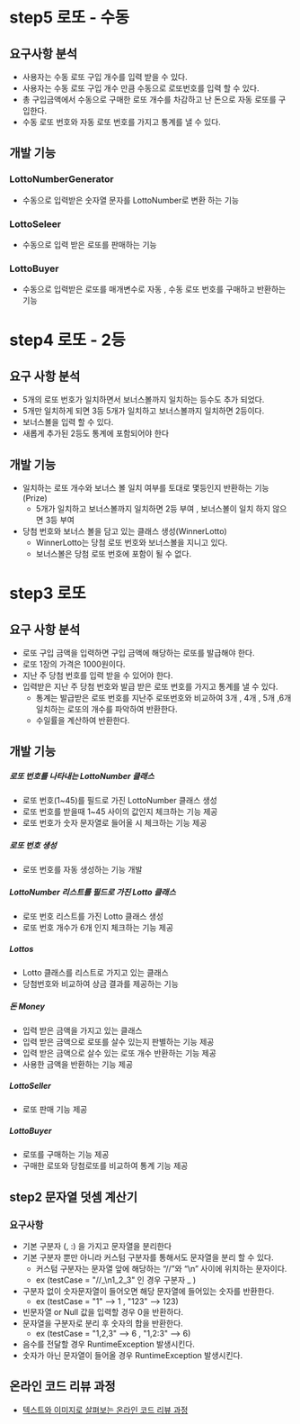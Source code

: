 # step5 로또 - 수동
## 요구사항 분석
- 사용자는 수동 로또 구입 개수를 입력 받을 수 있다.
- 사용자는 수동 로또 구입 개수 만큼 수동으로 로또번호를 입력 할 수 있다.
- 총 구입금액에서 수동으로 구매한 로또 개수를 차감하고 난 돈으로 자동 로또를 구입한다.
- 수동 로또 번호와 자동 로또 번호를 가지고 통계를 낼 수 있다.

## 개발 기능
### LottoNumberGenerator
- 수동으로 입력받은 숫자열 문자를 LottoNumber로 변환 하는 기능
### LottoSeleer
- 수동으로 입력 받은 로또를 판매하는 기능
### LottoBuyer
- 수동으로 입력받은 로또를 매개변수로 자동 , 수동 로또 번호를 구매하고 반환하는 기능

# step4 로또 - 2등
## 요구 사항 분석
- 5개의 로또 번호가 일치하면서 보너스볼까지 일치하는 등수도 추가 되었다.
- 5개만 일치하게 되면 3등 5개가 일치하고 보너스볼까지 일치하면 2등이다.
- 보너스볼을 입력 할 수 있다.
- 새롭게 추가된 2등도 통계에 포함되어야 한다

## 개발 기능
- 일치하는 로또 개수와 보너스 볼 일치 여부를 토대로 몇등인지 반환하는 기능(Prize)
    - 5개가 일치하고 보너스볼까지 일치하면 2등 부여 , 보너스볼이 일치 하지 않으면 3등 부여
- 당첨 번호와 보너스 볼을 담고 있는 클래스 생성(WinnerLotto)
    - WinnerLotto는 당첨 로또 번호와 보너스볼을 지니고 있다.
    - 보너스볼은 당첨 로또 번호에 포함이 될 수 없다.


# step3 로또
## 요구 사항 분석
-  로또 구입 금액을 입력하면 구입 금액에 해당하는 로또를 발급해야 한다.
-  로또 1장의 가격은 1000원이다.
-  지난 주 당첨 번호를 입력 받을 수 있어야 한다.
-  입력받은 지난 주 당첨 번호와 발급 받은 로또 번호를 가지고 통계를 낼 수 있다.
    -   통계는 발급받은 로또 번호를 지난주 로또번호와 비교하여 
        3개 , 4개 , 5개 ,6개 일치하는 로또의 개수를 파악하여 반환한다.
    - 수일률을 계산하여 반환한다.

## 개발 기능
##### 로또 번호를 나타내는 LottoNumber 클래스
- 로또 번호(1~45)를 필드로 가진 LottoNumber 클래스 생성
- 로또 번호를 받을때 1~45 사이의 값인지 체크하는 기능 제공
- 로또 번호가 숫자 문자열로 들어올 시 체크하는 기능 제공
##### 로또 번호 생성
- 로또 번호를 자동 생성하는 기능 개발
##### LottoNumber 리스트를 필드로 가진 Lotto 클래스
- 로또 번호 리스트를 가진 Lotto 클래스 생성
- 로또 번호 개수가 6개 인지 체크하는 기능 제공
##### Lottos
- Lotto 클래스를 리스트로 가지고 있는 클래스
- 당첨번호와 비교하여 상금 결과를 제공하는 기능
##### 돈 Money
- 입력 받은 금액을 가지고 있는 클래스
- 입력 받은 금액으로 로또를 살수 있는지 판별하는 기능 제공
- 입력 받은 금액으로 살수 있는 로또 개수 반환하는 기능 제공
- 사용한 금액을 반환하는 기능 제공
##### LottoSeller
- 로또 판매 기능 제공
##### LottoBuyer
- 로또를 구매하는 기능 제공
- 구매한 로또와 당첨로또를 비교하여 통계 기능 제공


## step2 문자열 덧셈 계산기
### 요구사항
* 기본 구분자 (, :) 을 가지고 문자열을 분리한다
* 기본 구분자 뿐만 아니라 커스텀 구분자를 통해서도 문자열을 분리 할 수 있다.
  * 커스텀 구분자는 문자열 앞에 해당하는 “//”와 “\n” 사이에 위치하는 문자이다.
  * ex  (testCase = "//_\n1_2_3" 인 경우 구분자 _ )
* 구분자 없이 숫자문자열이 들어오면 해당 문자열에 들어있는 숫자를 반환한다.
     * ex  (testCase = "1" --> 1 , "123" --> 123)
* 빈문자열 or Null 값을 입력할 경우 0을 반환하다.
* 문자열을 구분자로 분리 후 숫자의 합을 반환한다.
    * ex   (testCase = "1,2,3" --> 6 , "1,2:3" --> 6)
* 음수를 전달할 경우 RuntimeException 발생시킨다.
* 숫자가 아닌 문자열이 들어올 경우 RuntimeException 발생시킨다.



## 온라인 코드 리뷰 과정
* [텍스트와 이미지로 살펴보는 온라인 코드 리뷰 과정](https://github.com/next-step/nextstep-docs/tree/master/codereview)

